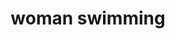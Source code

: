---
layout: smileys&emotion
title: woman swimming
emoji: woman_swimming
permalink: 🏊‍♀️.html
image: assets/img/3moji/woman_swimming.png
---